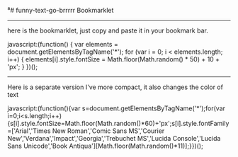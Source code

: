 ⁸# funny-text-go-brrrrr
Bookmarklet
**************************************
here is the bookmarklet, just copy and paste it in your bookmark bar.

javascript:(function() {
    var elements = document.getElementsByTagName('*');
    for (var i = 0; i < elements.length; i++) {
        elements[i].style.fontSize = Math.floor(Math.random() * 50) + 10 + 'px';
    }
})();
*******************
Here is a separate version I've more compact, it also changes the color of text

javascript:(function(){var s=document.getElementsByTagName('*');for(var i=0;i<s.length;i++){s[i].style.fontSize=Math.floor(Math.random()*60)+'px';s[i].style.fontFamily=['Arial','Times New Roman','Comic Sans MS','Courier New','Verdana','Impact','Georgia','Trebuchet MS','Lucida Console','Lucida Sans Unicode','Book Antiqua'][Math.floor(Math.random()*11)];}})();

